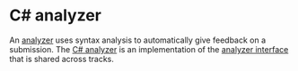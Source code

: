 # C&#35; analyzer

An [analyzer][analyzer-introduction] uses syntax analysis to automatically give feedback on a submission. The [C# analyzer][analyzer] is an implementation of the [analyzer interface][analyzer-interface] that is shared across tracks.

[analyzer-introduction]: https://github.com/exercism/automated-analysis/blob/master/docs/analyzers/introduction.md
[analyzer-interface]: https://github.com/exercism/automated-analysis/blob/master/docs/analyzers/interface.md
[analyzer]: https://github.com/exercism/csharp-analyzer
